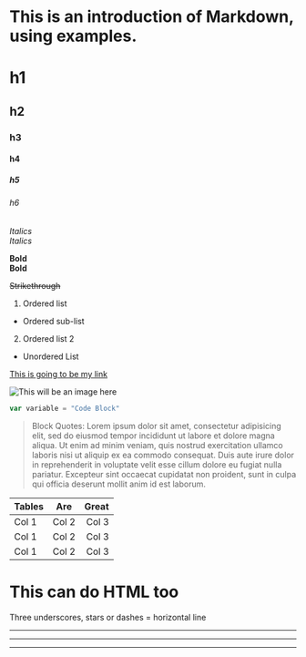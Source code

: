 # This is an introduction of Markdown, using examples.

# h1
## h2
### h3
#### h4
##### h5
###### h6

*Italics*  
_Italics_

**Bold**  
__Bold__

~~Strikethrough~~

1. Ordered list
 * Ordered sub-list
2. Ordered list 2


* Unordered List

[This is going to be my link](www.google.com)

![This will be an image here](https://cdn.britannica.com/700x450/26/95926-004-BC00E833.jpg)

```javascript
var variable = "Code Block"
```

> Block Quotes: Lorem ipsum dolor sit amet, consectetur adipisicing elit, sed do eiusmod tempor incididunt ut labore et dolore magna aliqua. Ut enim ad minim veniam, quis nostrud exercitation ullamco laboris nisi ut aliquip ex ea commodo consequat. Duis aute irure dolor in reprehenderit in voluptate velit esse cillum dolore eu fugiat nulla pariatur. Excepteur sint occaecat cupidatat non proident, sunt in culpa qui officia deserunt mollit anim id est laborum.

|Tables|Are|Great|
|:----|:---:|-----:|
|Col 1 | Col 2 | Col 3|
|Col 1 | Col 2 | Col 3|
|Col 1 | Col 2 | Col 3|

<h1> This can do HTML too </h1>

Three underscores, stars or dashes = horizontal line  
___
***
---
